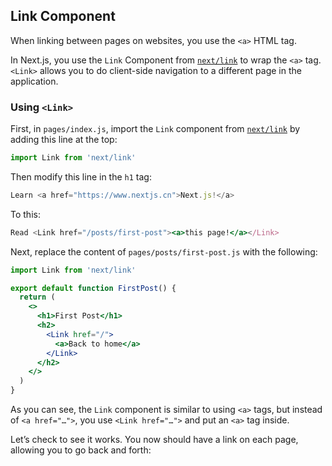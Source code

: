 ## Link Component

When linking between pages on websites, you use the `<a>` HTML tag.

In Next.js, you use the `Link` Component from [`next/link`](https://www.nextjs.cn/docs/api-reference/next/link) to wrap the `<a>` tag. `<Link>` allows you to do client-side navigation to a different page in the application.

### Using `<Link>`

First, in `pages/index.js`, import the `Link` component from [`next/link`](https://www.nextjs.cn/docs/api-reference/next/link) by adding this line at the top:

```js
import Link from 'next/link'
```

Then modify this line in the `h1` tag:

```jsx
Learn <a href="https://www.nextjs.cn">Next.js!</a>
```

To this:

```jsx
Read <Link href="/posts/first-post"><a>this page!</a></Link>
```

Next, replace the content of `pages/posts/first-post.js` with the following:

```jsx
import Link from 'next/link'

export default function FirstPost() {
  return (
    <>
      <h1>First Post</h1>
      <h2>
        <Link href="/">
          <a>Back to home</a>
        </Link>
      </h2>
    </>
  )
}
```

As you can see, the `Link` component is similar to using `<a>` tags, but instead of `<a href="…">`, you use `<Link href="…">` and put an `<a>` tag inside.

Let’s check to see it works. You now should have a link on each page, allowing you to go back and forth: